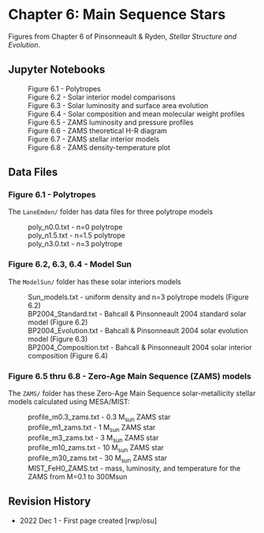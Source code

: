 # Chapter 6: Main Sequence Stars

Figures from Chapter 6 of Pinsonneault & Ryden, *Stellar Structure and Evolution*.

## Jupyter Notebooks
<dl>
    <dd>Figure 6.1 - Polytropes
    <dd>Figure 6.2 - Solar interior model comparisons
    <dd>Figure 6.3 - Solar luminosity and surface area evolution
    <dd>Figure 6.4 - Solar composition and mean molecular weight profiles
    <dd>Figure 6.5 - ZAMS luminosity and pressure profiles 
    <dd>Figure 6.6 - ZAMS theoretical H-R diagram
    <dd>Figure 6.7 - ZAMS stellar interior models
    <dd>Figure 6.8 - ZAMS density-temperature plot
</dl>

## Data Files

### Figure 6.1 - Polytropes

The `LaneEmden/` folder has data files for three polytrope models
<dl>
  <dd>poly_n0.0.txt - n=0 polytrope
  <dd>poly_n1.5.txt - n=1.5 polytrope
  <dd>poly_n3.0.txt - n=3 polytrope
</dl>

### Figure 6.2, 6.3, 6.4 - Model Sun

The `ModelSun/` folder has these solar interiors models
<dl>
    <dd>Sun_models.txt - uniform density and n=3 polytrope models (Figure 6.2)
    <dd>BP2004_Standard.txt - Bahcall & Pinsonneault 2004 standard solar model (Figure 6.2)
    <dd>BP2004_Evolution.txt - Bahcall & Pinsonneault 2004 solar evolution model (Figure 6.3)
    <dd>BP2004_Composition.txt - Bahcall & Pinsonneault 2004 solar interior composition (Figure 6.4)
</dl>

### Figure 6.5 thru 6.8 - Zero-Age Main Sequence (ZAMS) models

The `ZAMS/` folder has these Zero-Age Main Sequence solar-metallicity stellar models calculated using MESA/MIST:
<dl>
  <dd>profile_m0.3_zams.txt - 0.3 M<sub>sun</sub> ZAMS star
  <dd>profile_m1_zams.txt - 1 M<sub>sun</sub> ZAMS star
  <dd>profile_m3_zams.txt - 3 M<sub>sun</sub> ZAMS star
  <dd>profile_m10_zams.txt - 10 M<sub>sun</sub> ZAMS star
  <dd>profile_m30_zams.txt - 30 M<sub>sun</sub> ZAMS star
  <dd>MIST_FeH0_ZAMS.txt - mass, luminosity, and temperature for the ZAMS from M=0.1 to 300Msun
</dl>

## Revision History

 * 2022 Dec 1 - First page created [rwp/osu]

